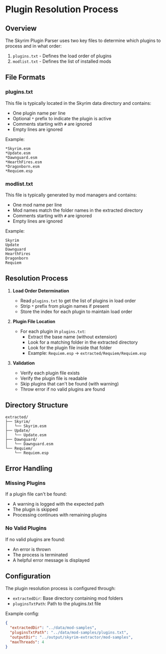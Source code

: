 # Plugin Resolution Process

## Overview
The Skyrim Plugin Parser uses two key files to determine which plugins to process and in what order:
1. `plugins.txt` - Defines the load order of plugins
2. `modlist.txt` - Defines the list of installed mods

## File Formats

### plugins.txt
This file is typically located in the Skyrim data directory and contains:
- One plugin name per line
- Optional `*` prefix to indicate the plugin is active
- Comments starting with `#` are ignored
- Empty lines are ignored

Example:
```
*Skyrim.esm
*Update.esm
*Dawnguard.esm
*HearthFires.esm
*Dragonborn.esm
*Requiem.esp
```

### modlist.txt
This file is typically generated by mod managers and contains:
- One mod name per line
- Mod names match the folder names in the extracted directory
- Comments starting with `#` are ignored
- Empty lines are ignored

Example:
```
Skyrim
Update
Dawnguard
HearthFires
Dragonborn
Requiem
```

## Resolution Process

1. **Load Order Determination**
   - Read `plugins.txt` to get the list of plugins in load order
   - Strip `*` prefix from plugin names if present
   - Store the index for each plugin to maintain load order

2. **Plugin File Location**
   - For each plugin in `plugins.txt`:
     - Extract the base name (without extension)
     - Look for a matching folder in the extracted directory
     - Look for the plugin file inside that folder
     - Example: `Requiem.esp` → `extracted/Requiem/Requiem.esp`

3. **Validation**
   - Verify each plugin file exists
   - Verify the plugin file is readable
   - Skip plugins that can't be found (with warning)
   - Throw error if no valid plugins are found

## Directory Structure
```
extracted/
├── Skyrim/
│   └── Skyrim.esm
├── Update/
│   └── Update.esm
├── Dawnguard/
│   └── Dawnguard.esm
└── Requiem/
    └── Requiem.esp
```

## Error Handling

### Missing Plugins
If a plugin file can't be found:
- A warning is logged with the expected path
- The plugin is skipped
- Processing continues with remaining plugins

### No Valid Plugins
If no valid plugins are found:
- An error is thrown
- The process is terminated
- A helpful error message is displayed

## Configuration
The plugin resolution process is configured through:
- `extractedDir`: Base directory containing mod folders
- `pluginsTxtPath`: Path to the plugins.txt file

Example config:
```json
{
  "extractedDir": "../data/mod-samples",
  "pluginsTxtPath": "../data/mod-samples/plugins.txt",
  "outputDir": "../output/skyrim-extractor/mod-samples",
  "maxThreads": 4
}
``` 